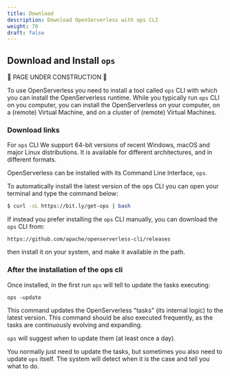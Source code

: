 ```yaml
---
title: Download
description: Download OpenServerless with ops CLI
weight: 70
draft: false
---
```

## Download and Install `ops`

🚧 PAGE UNDER CONSTRUCTION  🚧

To use OpenServerless you need to install a tool called `ops` CLI with which you can install the OpenServerless runtime.
While you typically run `ops` CLI on you computer, you can install the OpenServerless on your computer, on a (remote) Virtual Machine, and on a cluster of (remote) Virtual Machines.

### Download links

For `ops` CLI We support 64-bit versions of recent Windows, macOS and major Linux distributions.
It is available for different architectures, and in different formats.

OpenServerless can be installed with its Command Line Interface, `ops`.

To automatically install the latest version of the ops CLI you can open your terminal and type the command below:

```bash
$ curl -sL https://bit.ly/get-ops | bash
```

If instead you prefer installing the `ops` CLI manually, you can download the `ops` CLI from:

    https://github.com/apache/openserverless-cli/releases

then install it on your system, and make it available in the path.

### After the installation of the ops cli

Once installed, in the first run `ops` will tell to update the tasks
executing:

`ops -update`

This command updates the OpenServerless "tasks" (its internal logic) to the
latest version. This command should be also executed frequently, as the
tasks are continuously evolving and expanding.

`ops` will suggest when to update them (at least once a day).

You normally just need to update the tasks, but sometimes you also need
to update `ops` itself. The system will detect when it is the case and
tell you what to do.
